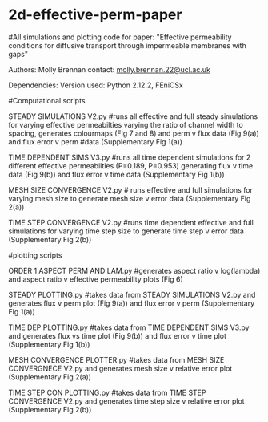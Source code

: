 # 2d-effective-perm-paper
#All simulations and plotting code for paper: "Effective permeability conditions for diffusive transport through impermeable membranes with gaps" 

Authors: Molly Brennan contact: molly.brennan.22@ucl.ac.uk

Dependencies:
Version used: Python 2.12.2, FEniCSx

#Computational scripts

STEADY SIMULATIONS V2.py #runs all effective and full steady simulations for varying effective permeabilties varying the ratio of channel width to spacing, generates colourmaps (Fig 7 and 8) and perm v flux data (Fig 9(a)) and flux error v perm #data (Supplementary Fig 1(a))

TIME DEPENDENT SIMS V3.py #runs all time dependent simulations for 2 different effective permeabilties (P=0.189, P=0.953) generating flux v time data (Fig 9(b)) and flux error v time data (Supplementary Fig 1(b))

MESH SIZE CONVERGENCE V2.py # runs effective and full simulations for varying mesh size to generate mesh size v error data (Supplementary Fig 2(a))

TIME STEP CONVERGENCE V2.py #runs time dependent effective and full simulations for varying time step size to generate time step v error data (Supplementary Fig 2(b))


#plotting scripts

ORDER 1 ASPECT PERM AND LAM.py #generates aspect ratio v log(lambda) and aspect ratio v effective permeability plots (Fig 6)

STEADY PLOTTING.py #takes data from STEADY SIMULATIONS V2.py and generates flux v perm plot (Fig 9(a)) and flux error v perm (Supplementary Fig 1(a))

TIME DEP PLOTTING.py #takes data from TIME DEPENDENT SIMS V3.py and generates flux vs time plot (Fig 9(b)) and flux error v time plot (Supplementary Fig 1(b))  

MESH CONVERGENCE PLOTTER.py #takes data from MESH SIZE CONVERGNECE V2.py and generates mesh size v relative error plot (Supplementary Fig 2(a))

TIME STEP CON PLOTTING.py #takes data from TIME STEP CONVERGENCE V2.py and generates time step size v relative error plot (Supplementary Fig 2(b))



